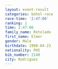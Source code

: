```yaml
---
layout: event-result 
categories: bohol-race 
race-time: '2:47:06'
ranking: 1
time: 2:47:06
family_name: Retolado
first_name: Elmer
gender: Male
birthdate: 1998-04-23
nationality: PHI
bib_number: 2140
city: Rodriguez
---
```


